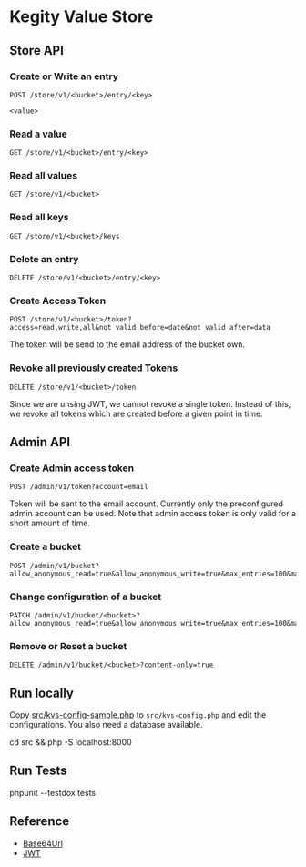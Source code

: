 # Kegity Value Store

## Store API

### Create or Write an entry

    POST /store/v1/<bucket>/entry/<key>

    <value>

### Read a value

    GET /store/v1/<bucket>/entry/<key>

### Read all values

    GET /store/v1/<bucket>

### Read all keys

    GET /store/v1/<bucket>/keys

### Delete an entry

    DELETE /store/v1/<bucket>/entry/<key>

### Create Access Token

    POST /store/v1/<bucket>/token?access=read,write,all&not_valid_before=date&not_valid_after=data

The token will be send to the email address of the bucket own.

### Revoke all previously created Tokens

    DELETE /store/v1/<bucket>/token

Since we are unsing JWT, we cannot revoke a single token.
Instead of this, we revoke all tokens which are created before
a given point in time.

## Admin API

### Create Admin access token

    POST /admin/v1/token?account=email

Token will be sent to the email account.
Currently only the preconfigured admin account can be used.
Note that admin access token is only valid for a short amount of time.

### Create a bucket

    POST /admin/v1/bucket?allow_anonymous_read=true&allow_anonymous_write=true&max_entries=100&max_entry_size

### Change configuration of a bucket

    PATCH /admin/v1/bucket/<bucket>?allow_anonymous_read=true&allow_anonymous_write=true&max_entries=100&max_entry_size

### Remove or Reset a bucket

    DELETE /admin/v1/bucket/<bucket>?content-only=true

## Run locally

Copy [src/kvs-config-sample.php](src/ksv-config-sample.php) to `src/kvs-config.php` and edit the configurations.
You also need a database available.

   cd src && php -S localhost:8000


## Run Tests

   phpunit --testdox tests


## Reference

- [Base64Url](https://datatracker.ietf.org/doc/html/rfc4648#section-5)
- [JWT](https://jwt.io/)